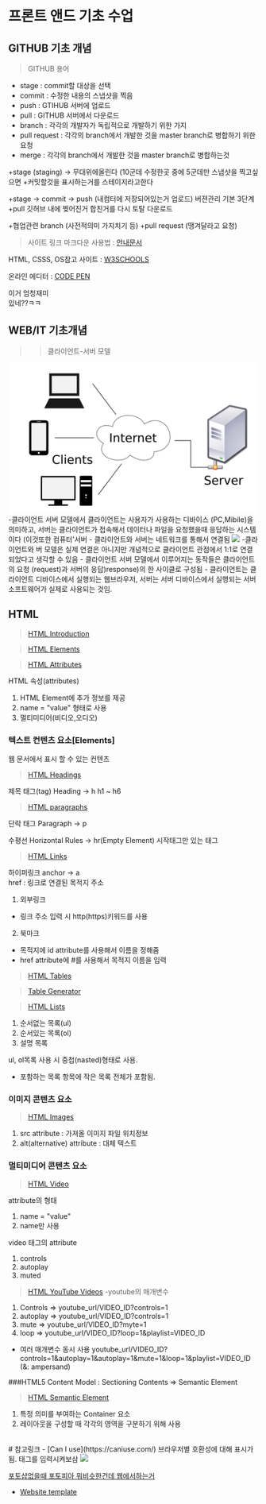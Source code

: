 # 프론트 앤드 기초 수업

## GITHUB 기초 개념

>GITHUB 용어

- stage : commit할 대상을 선택
- commit : 수정한 내용의 스냅샷을 찍음
- push : GTIHUB 서버에 업로드
- pull : GITHUB 서버에서 다운로드
- branch : 각각의 개발자가 독립적으로 개발하기 위한 가지
- pull request : 각각의 branch에서 개발한 것을 master branch로 병합하기 위한 요청
- merge : 각각의 branch에서 개발한 것을 master branch로 병합하는것

+stage (staging) -> 무대위에올린다 (10군데 수정한곳 중에 5군데만 스냅샷을 찍고싶으면 
+커밋할것을 표시하는거를 스테이지라고한다

+stage -> commit -> push (내컴터에 저장되어있는거 업로드) 버젼관리 기본 3단계
+pull 깃허브 내에 찢어진거 합친거를 다시 토탈 다운로드

+협업관련 branch (사전적의미 가지치기 등)
+pull request (땡겨달라고 요청)

> 사이트 링크
마크다운 사용법 : [안내문서](https://gist.github.com/ihoneymon/652be052a0727ad59601)<BR/>

HTML, CSSS, OS참고 사이트 : [W3SCHOOLS](https://www.w3schools.com/python/default.asp)

온라인 에디터 : [CODE PEN](https://codepen.io/)

이거 엄청재미<br/>있네??ㅋㅋ

## WEB/IT 기초개념

>>클라이언트-서버 모델

<img src="https://github.com/zilnet/yongbam/blob/main/%EC%9D%B8%ED%84%B0%EB%84%B7%EA%B7%B8%EB%A6%BC1.png?raw=true" width="648px"/>
-클라이언트 서버 모델에서 클라이언트는 사용자가 사용하는 디바이스 (PC,Mibile)을 의미하고, 서버는 클라이언트가 접속해서 데이터나 파일을 요청했을때 응답하는 시스템이다 (이것또한 컴퓨터'서버
 - 클라이언트와 서버는 네트워크를 통해서 연결됨


<img src="https://s3-ap-northeast-2.amazonaws.com/opentutorials-user-file/course/2614/4971.png" />
-클라이언트와 버 모델은 실제 연결은 아니지만 개념적으로 클라이언트 관점에서 1:1로 연결되었다고 생각할 수 있음
 - 클라이언트 서버 모델에서 이루어지는 동작들은 클라이언트의 요청 (request)과 서버의 응답)response)의 한 사이클로 구성됨
 - 클라이언트는 클라이언트 디바이스에서 실행되는 웹브라우저, 서버는 서버 디바이스에서 실행되는 서버 소프트웨어가 실제로 사용되는 것임.

## HTML

> [HTML Introduction](https://www.w3schools.com/html/html_intro.asp)<br/>

> [HTML Elements](https://www.w3schools.com/html/html_elements.asp)<br/>

> [HTML Attributes](https://www.w3schools.com/html/html_attributes.asp)<br/>

HTML 속성(attributes)
1) HTML Element에 추가 정보를 제공
2) name = "value" 형태로 사용
3) 멀티미디어(비디오,오디오)

### 텍스트 컨텐츠 요소[Elements]
웹 문서에서 표시 할 수 있는 컨텐츠

> [HTML Headings](https://www.w3schools.com/html/html_headings.asp)

제목 태그(tag)
Heading -> h
h1 ~ h6

> [HTML paragraphs](https://www.w3schools.com/html/html_paragraphs.asp)

단락 태그
Paragraph -> p

수평선
Horizontal Rules -> hr(Empty Element)
시작태그만 있는 태그

> [HTML Links](https://www.w3schools.com/html/html_links.asp)


하이퍼링크
anchor -> a</br>
href : 링크로 연결된 목적지 주소
1) 외부링크
 - 링크 주소 입력 시 http(https)키워드를 사용

2) 북마크
 - 목적지에 id attribute를 사용해서 이름을 정해줌
 - href attribute에 #를 사용해서 목적지 이름을 입력
 
> [HTML Tables](https://www.w3schools.com/html/html_tables.asp)

> [Table Generator](https://www.tablesgenerator.com/)

> [HTML Lists](https://www.w3schools.com/html/html_lists.asp)
1) 순서없는 목록(ul)
2) 순서있는 목록(ol)
3) 설명 목록

ul, ol목록 사용 시 중첩(nasted)형태로 사용.
- 포함하는 목록 항목에 작은 목록 전체가 포함됨.

### 이미지 콘텐츠 요소

> [HTML Images](https://www.w3schools.com/html/html_images.asp)

1) src attribute : 가져올 이미지 파일 위치정보
2) alt(alternative) attribute : 대체 텍스트

### 멀티미디어 콘텐츠 요소

> [HTML Video](https://www.w3schools.com/html/html5_video.asp)

attribute의 형태
1) name = "value"
2) name만 사용

video 태그의 attribute
1) controls
2) autoplay
3) muted

> [HTML YouTube Videos](https://www.w3schools.com/html/html_youtube.asp)
 -youtube의 매개변수
1) Controls => youtube_url/VIDEO_ID?controls=1
2) autoplay => youtube_url/VIDEO_ID?controls=1
3) mute => youtube_url/VIDEO_ID?myte=1
4) loop => youtube_url/VIDEO_ID?loop=1&playlist=VIDEO_ID

 - 여러 매개변수 동시 사용
youtube_url/VIDEO_ID?controls=1&autoplay=1&autoplay=1&mute=1&loop=1&playlist=VIDEO_ID (&: ampersand)

###HTML5 Content Model
: Sectioning Contents
=> Semantic Element 

> [HTML Semantic Element](https://www.w3schools.com/html/html5_semantic_elements.asp)
 <ol>
<li>특정 의미를 부여하는 Container 요소
 <li>레이아웃을 구성할 때 각각의 영역을 구분하기 위해 사용
</ol></br>
# 참고링크
 - [Can I use](https://caniuse.com/) 브라우저별 호환성에 대해 표시가 됨. 태그를 입력시켜보삼

<img src="https://www.w3schools.com/html/img_sem_elements.gif">

[포토샵없을때 포토피아 뭐비슷한건데 웹에서하는거](https://www.photopea.com/)

- [Website template](https://freebiesbug.com/psd-freebies/website-template/)
